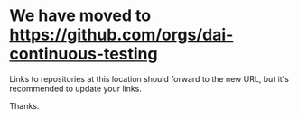 # We have moved to https://github.com/orgs/dai-continuous-testing 

Links to repositories at this location should forward to the new URL, but it's recommended to update your links.

Thanks.
